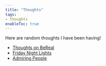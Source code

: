```yaml
---
title: "Thoughts" 
tags:
- thoughts
enableToc: true
---
```


Here are random thoughts I have been having!
- [Thoughts on BeReal](notes/BeReal.md)
- [Friday Night Lights](notes/fnl.md)
- [Admiring People](notes/admiring.md)